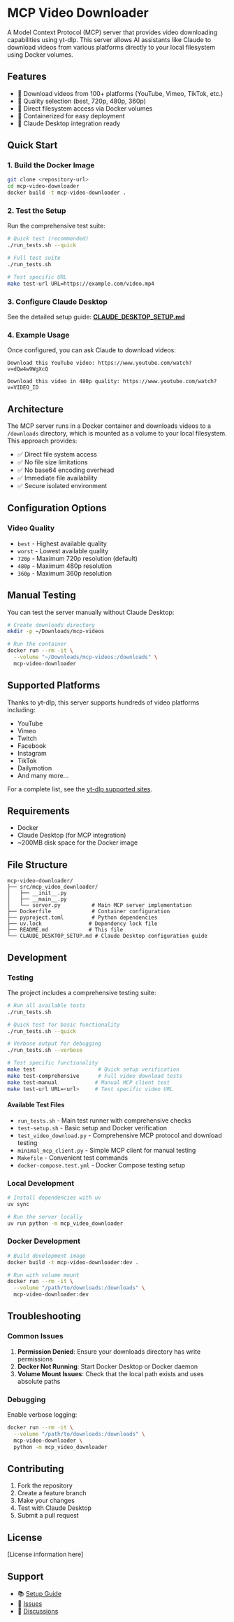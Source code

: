 # MCP Video Downloader

A Model Context Protocol (MCP) server that provides video downloading capabilities using yt-dlp. This server allows AI assistants like Claude to download videos from various platforms directly to your local filesystem using Docker volumes.

## Features

- 🎥 Download videos from 100+ platforms (YouTube, Vimeo, TikTok, etc.)
- 📐 Quality selection (best, 720p, 480p, 360p)
- 💾 Direct filesystem access via Docker volumes
- 🐳 Containerized for easy deployment
- 🔧 Claude Desktop integration ready

## Quick Start

### 1. Build the Docker Image

```bash
git clone <repository-url>
cd mcp-video-downloader
docker build -t mcp-video-downloader .
```

### 2. Test the Setup

Run the comprehensive test suite:

```bash
# Quick test (recommended)
./run_tests.sh --quick

# Full test suite
./run_tests.sh

# Test specific URL
make test-url URL=https://example.com/video.mp4
```

### 3. Configure Claude Desktop

See the detailed setup guide: **[CLAUDE_DESKTOP_SETUP.md](./CLAUDE_DESKTOP_SETUP.md)**

### 4. Example Usage

Once configured, you can ask Claude to download videos:

```
Download this YouTube video: https://www.youtube.com/watch?v=dQw4w9WgXcQ
```

```
Download this video in 480p quality: https://www.youtube.com/watch?v=VIDEO_ID
```

## Architecture

The MCP server runs in a Docker container and downloads videos to a `/downloads` directory, which is mounted as a volume to your local filesystem. This approach provides:

- ✅ Direct file system access
- ✅ No file size limitations
- ✅ No base64 encoding overhead
- ✅ Immediate file availability
- ✅ Secure isolated environment

## Configuration Options

### Video Quality

- `best` - Highest available quality
- `worst` - Lowest available quality
- `720p` - Maximum 720p resolution (default)
- `480p` - Maximum 480p resolution
- `360p` - Maximum 360p resolution

## Manual Testing

You can test the server manually without Claude Desktop:

```bash
# Create downloads directory
mkdir -p ~/Downloads/mcp-videos

# Run the container
docker run --rm -it \
  --volume "~/Downloads/mcp-videos:/downloads" \
  mcp-video-downloader
```

## Supported Platforms

Thanks to yt-dlp, this server supports hundreds of video platforms including:

- YouTube
- Vimeo
- Twitch
- Facebook
- Instagram
- TikTok
- Dailymotion
- And many more...

For a complete list, see the [yt-dlp supported sites](https://github.com/yt-dlp/yt-dlp/blob/master/supportedsites.md).

## Requirements

- Docker
- Claude Desktop (for MCP integration)
- ~200MB disk space for the Docker image

## File Structure

```
mcp-video-downloader/
├── src/mcp_video_downloader/
│   ├── __init__.py
│   ├── __main__.py
│   └── server.py          # Main MCP server implementation
├── Dockerfile             # Container configuration
├── pyproject.toml         # Python dependencies
├── uv.lock               # Dependency lock file
├── README.md             # This file
└── CLAUDE_DESKTOP_SETUP.md # Claude Desktop configuration guide
```

## Development

### Testing

The project includes a comprehensive testing suite:

```bash
# Run all available tests
./run_tests.sh

# Quick test for basic functionality
./run_tests.sh --quick

# Verbose output for debugging
./run_tests.sh --verbose

# Test specific functionality
make test                    # Quick setup verification
make test-comprehensive      # Full video download tests
make test-manual            # Manual MCP client test
make test-url URL=<url>     # Test specific video URL
```

#### Available Test Files

- `run_tests.sh` - Main test runner with comprehensive checks
- `test-setup.sh` - Basic setup and Docker verification
- `test_video_download.py` - Comprehensive MCP protocol and download testing
- `minimal_mcp_client.py` - Simple MCP client for manual testing
- `Makefile` - Convenient test commands
- `docker-compose.test.yml` - Docker Compose testing setup

### Local Development

```bash
# Install dependencies with uv
uv sync

# Run the server locally
uv run python -m mcp_video_downloader
```

### Docker Development

```bash
# Build development image
docker build -t mcp-video-downloader:dev .

# Run with volume mount
docker run --rm -it \
  --volume "/path/to/downloads:/downloads" \
  mcp-video-downloader:dev
```

## Troubleshooting

### Common Issues

1. **Permission Denied**: Ensure your downloads directory has write permissions
2. **Docker Not Running**: Start Docker Desktop or Docker daemon
3. **Volume Mount Issues**: Check that the local path exists and uses absolute paths

### Debugging

Enable verbose logging:

```bash
docker run --rm -it \
  --volume "/path/to/downloads:/downloads" \
  mcp-video-downloader \
  python -m mcp_video_downloader
```

## Contributing

1. Fork the repository
2. Create a feature branch
3. Make your changes
4. Test with Claude Desktop
5. Submit a pull request

## License

[License information here]

## Support

- 📚 [Setup Guide](./CLAUDE_DESKTOP_SETUP.md)
- 🐛 [Issues](../../issues)
- 💬 [Discussions](../../discussions)
